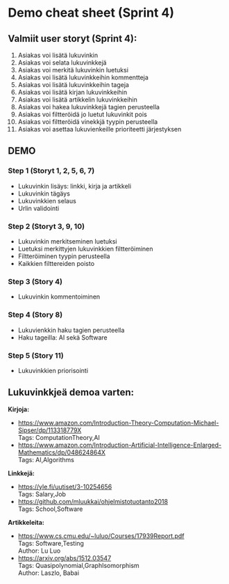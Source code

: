# Demo cheat sheet (Sprint 4)

## Valmiit user storyt (Sprint 4):

1. Asiakas voi lisätä lukuvinkin
2. Asiakas voi selata lukuvinkkejä
3. Asiakas voi merkitä lukuvinkin luetuksi
4. Asiakas voi lisätä lukuvinkkeihin kommentteja
5. Asiakas voi lisätä lukuvinkkeihin tageja
6. Asiakas voi lisätä kirjan lukuvinkkeihin
7. Asiakas voi lisätä artikkelin lukuvinkkeihin
8. Asiakas voi hakea lukuvinkkejä tagien perusteella
9. Asiakas voi filtteröidä jo luetut lukuvinkit pois
10. Asiakas voi filtteröidä vinekkjä tyypin perusteella
11. Asiakas voi asettaa lukuvienkeille prioriteetti järjestyksen

## DEMO

### Step 1 (Storyt 1, 2, 5, 6, 7)

* Lukuvinkin lisäys: linkki, kirja ja artikkeli
* Lukuvinkin tägäys
* Lukuvinkkien selaus
* Urlin validointi

### Step 2 (Storyt 3, 9, 10)

* Lukuvinkin merkitseminen luetuksi
* Luetuksi merkittyjen lukuvinkkien filtteröiminen
* Filtteröiminen tyypin perusteella
* Kaikkien filttereiden poisto

### Step 3 (Story 4)

* Lukuvinkin kommentoiminen

### Step 4 (Story 8)

* Lukuvienkkin haku tagien perusteella
* Haku tageilla: AI sekä Software

### Step 5 (Story 11)

* Lukuvinkkien priorisointi


## Lukuvinkkjeä demoa varten:

**Kirjoja:**

* https://www.amazon.com/Introduction-Theory-Computation-Michael-Sipser/dp/113318779X        
Tags: ComputationTheory,AI
* https://www.amazon.com/Introduction-Artificial-Intelligence-Enlarged-Mathematics/dp/048624864X         
Tags: AI,Algorithms

**Linkkejä:**

* https://yle.fi/uutiset/3-10254656      
Tags: Salary,Job
* https://github.com/mluukkai/ohjelmistotuotanto2018    
Tags: School,Software

**Artikkeleita:**

* https://www.cs.cmu.edu/~luluo/Courses/17939Report.pdf    
Tags: Software,Testing    
Author: Lu Luo
* https://arxiv.org/abs/1512.03547   
Tags: Quasipolynomial,GraphIsomorphism    
Author: Laszlo, Babai  

 
